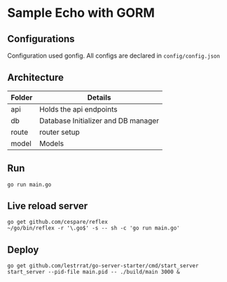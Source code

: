 # Sample Echo with GORM



## Configurations
Configuration used gonfig. All configs are declared in `config/config.json`

## Architecture
| Folder | Details                             |
| ------ | ----------------------------------- |
| api    | Holds the api endpoints             |
| db     | Database Initializer and DB manager |
| route  | router setup                        |
| model  | Models                              |


## Run

`go run main.go`

## Live reload server

```
go get github.com/cespare/reflex
~/go/bin/reflex -r '\.go$' -s -- sh -c 'go run main.go'
```


## Deploy


```
go get github.com/lestrrat/go-server-starter/cmd/start_server
start_server --pid-file main.pid -- ./build/main 3000 &
```
